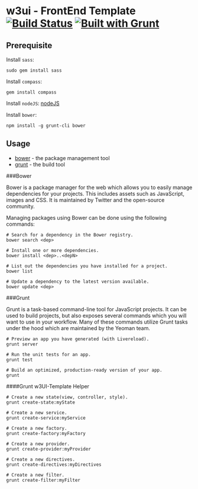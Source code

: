 # w3ui - FrontEnd Template [![Build Status](https://secure.travis-ci.org/yeoman/generator-angular.png?branch=master)](http://travis-ci.org/yeoman/generator-angular) [![Built with Grunt](https://cdn.gruntjs.com/builtwith.png)](http://gruntjs.com/)


## Prerequisite

Install `sass`:
```
sudo gem install sass
```

Install `compass`:
```
gem install compass
```

Install `nodeJS`:
[nodeJS](http://nodejs.org/)

Install `bower`:
```
npm install -g grunt-cli bower
```

## Usage

* [bower](http://bower.io) - the package management tool
* [grunt](http://gruntjs.com) - the build tool


###Bower

Bower is a package manager for the web which allows you to easily manage dependencies for your projects. This includes assets such as JavaScript, images and CSS. It is maintained by Twitter and the open-source community.

Managing packages using Bower can be done using the following commands:

```
# Search for a dependency in the Bower registry.
bower search <dep>

# Install one or more dependencies.
bower install <dep>..<depN>

# List out the dependencies you have installed for a project.
bower list

# Update a dependency to the latest version available.
bower update <dep>
```

###Grunt

Grunt is a task-based command-line tool for JavaScript projects. It can be used to build projects, but also exposes several commands which you will want to use in your workflow. Many of these commands utilize Grunt tasks under the hood which are maintained by the Yeoman team.

```
# Preview an app you have generated (with Livereload).
grunt server

# Run the unit tests for an app.
grunt test

# Build an optimized, production-ready version of your app.
grunt
```

####Grunt w3UI-Template Helper
```
# Create a new state(view, controller, style).
grunt create-state:myState

# Create a new service.
grunt create-service:myService

# Create a new factory.
grunt create-factory:myFactory

# Create a new provider.
grunt create-provider:myProvider

# Create a new directives.
grunt create-directives:myDirectives

# Create a new filter.
grunt create-filter:myFilter
```

